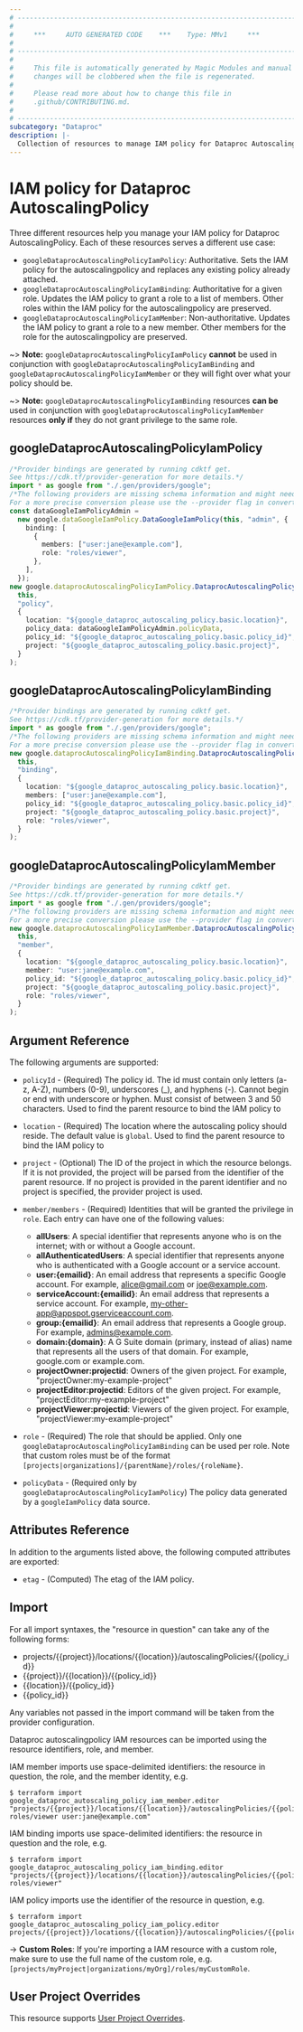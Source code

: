 ```yaml
---
# ----------------------------------------------------------------------------
#
#     ***     AUTO GENERATED CODE    ***    Type: MMv1     ***
#
# ----------------------------------------------------------------------------
#
#     This file is automatically generated by Magic Modules and manual
#     changes will be clobbered when the file is regenerated.
#
#     Please read more about how to change this file in
#     .github/CONTRIBUTING.md.
#
# ----------------------------------------------------------------------------
subcategory: "Dataproc"
description: |-
  Collection of resources to manage IAM policy for Dataproc AutoscalingPolicy
---
```


# IAM policy for Dataproc AutoscalingPolicy

Three different resources help you manage your IAM policy for Dataproc AutoscalingPolicy. Each of these resources serves a different use case:

* `googleDataprocAutoscalingPolicyIamPolicy`: Authoritative. Sets the IAM policy for the autoscalingpolicy and replaces any existing policy already attached.
* `googleDataprocAutoscalingPolicyIamBinding`: Authoritative for a given role. Updates the IAM policy to grant a role to a list of members. Other roles within the IAM policy for the autoscalingpolicy are preserved.
* `googleDataprocAutoscalingPolicyIamMember`: Non-authoritative. Updates the IAM policy to grant a role to a new member. Other members for the role for the autoscalingpolicy are preserved.

\~> **Note:** `googleDataprocAutoscalingPolicyIamPolicy` **cannot** be used in conjunction with `googleDataprocAutoscalingPolicyIamBinding` and `googleDataprocAutoscalingPolicyIamMember` or they will fight over what your policy should be.

\~> **Note:** `googleDataprocAutoscalingPolicyIamBinding` resources **can be** used in conjunction with `googleDataprocAutoscalingPolicyIamMember` resources **only if** they do not grant privilege to the same role.

## googleDataprocAutoscalingPolicyIamPolicy

```typescript
/*Provider bindings are generated by running cdktf get.
See https://cdk.tf/provider-generation for more details.*/
import * as google from "./.gen/providers/google";
/*The following providers are missing schema information and might need manual adjustments to synthesize correctly: google.
For a more precise conversion please use the --provider flag in convert.*/
const dataGoogleIamPolicyAdmin =
  new google.dataGoogleIamPolicy.DataGoogleIamPolicy(this, "admin", {
    binding: [
      {
        members: ["user:jane@example.com"],
        role: "roles/viewer",
      },
    ],
  });
new google.dataprocAutoscalingPolicyIamPolicy.DataprocAutoscalingPolicyIamPolicy(
  this,
  "policy",
  {
    location: "${google_dataproc_autoscaling_policy.basic.location}",
    policy_data: dataGoogleIamPolicyAdmin.policyData,
    policy_id: "${google_dataproc_autoscaling_policy.basic.policy_id}",
    project: "${google_dataproc_autoscaling_policy.basic.project}",
  }
);

```

## googleDataprocAutoscalingPolicyIamBinding

```typescript
/*Provider bindings are generated by running cdktf get.
See https://cdk.tf/provider-generation for more details.*/
import * as google from "./.gen/providers/google";
/*The following providers are missing schema information and might need manual adjustments to synthesize correctly: google.
For a more precise conversion please use the --provider flag in convert.*/
new google.dataprocAutoscalingPolicyIamBinding.DataprocAutoscalingPolicyIamBinding(
  this,
  "binding",
  {
    location: "${google_dataproc_autoscaling_policy.basic.location}",
    members: ["user:jane@example.com"],
    policy_id: "${google_dataproc_autoscaling_policy.basic.policy_id}",
    project: "${google_dataproc_autoscaling_policy.basic.project}",
    role: "roles/viewer",
  }
);

```

## googleDataprocAutoscalingPolicyIamMember

```typescript
/*Provider bindings are generated by running cdktf get.
See https://cdk.tf/provider-generation for more details.*/
import * as google from "./.gen/providers/google";
/*The following providers are missing schema information and might need manual adjustments to synthesize correctly: google.
For a more precise conversion please use the --provider flag in convert.*/
new google.dataprocAutoscalingPolicyIamMember.DataprocAutoscalingPolicyIamMember(
  this,
  "member",
  {
    location: "${google_dataproc_autoscaling_policy.basic.location}",
    member: "user:jane@example.com",
    policy_id: "${google_dataproc_autoscaling_policy.basic.policy_id}",
    project: "${google_dataproc_autoscaling_policy.basic.project}",
    role: "roles/viewer",
  }
);

```

## Argument Reference

The following arguments are supported:

*   `policyId` - (Required) The policy id. The id must contain only letters (a-z, A-Z), numbers (0-9), underscores (\_),
    and hyphens (-). Cannot begin or end with underscore or hyphen. Must consist of between
    3 and 50 characters.
    Used to find the parent resource to bind the IAM policy to

*   `location` - (Required) The  location where the autoscaling policy should reside.
    The default value is `global`.
    Used to find the parent resource to bind the IAM policy to

*   `project` - (Optional) The ID of the project in which the resource belongs.
    If it is not provided, the project will be parsed from the identifier of the parent resource. If no project is provided in the parent identifier and no project is specified, the provider project is used.

*   `member/members` - (Required) Identities that will be granted the privilege in `role`.
    Each entry can have one of the following values:
    * **allUsers**: A special identifier that represents anyone who is on the internet; with or without a Google account.
    * **allAuthenticatedUsers**: A special identifier that represents anyone who is authenticated with a Google account or a service account.
    * **user:{emailid}**: An email address that represents a specific Google account. For example, alice@gmail.com or joe@example.com.
    * **serviceAccount:{emailid}**: An email address that represents a service account. For example, my-other-app@appspot.gserviceaccount.com.
    * **group:{emailid}**: An email address that represents a Google group. For example, admins@example.com.
    * **domain:{domain}**: A G Suite domain (primary, instead of alias) name that represents all the users of that domain. For example, google.com or example.com.
    * **projectOwner:projectid**: Owners of the given project. For example, "projectOwner:my-example-project"
    * **projectEditor:projectid**: Editors of the given project. For example, "projectEditor:my-example-project"
    * **projectViewer:projectid**: Viewers of the given project. For example, "projectViewer:my-example-project"

*   `role` - (Required) The role that should be applied. Only one
    `googleDataprocAutoscalingPolicyIamBinding` can be used per role. Note that custom roles must be of the format
    `[projects|organizations]/{parentName}/roles/{roleName}`.

*   `policyData` - (Required only by `googleDataprocAutoscalingPolicyIamPolicy`) The policy data generated by
    a `googleIamPolicy` data source.

## Attributes Reference

In addition to the arguments listed above, the following computed attributes are
exported:

* `etag` - (Computed) The etag of the IAM policy.

## Import

For all import syntaxes, the "resource in question" can take any of the following forms:

* projects/{{project}}/locations/{{location}}/autoscalingPolicies/{{policy\_id}}
* {{project}}/{{location}}/{{policy\_id}}
* {{location}}/{{policy\_id}}
* {{policy\_id}}

Any variables not passed in the import command will be taken from the provider configuration.

Dataproc autoscalingpolicy IAM resources can be imported using the resource identifiers, role, and member.

IAM member imports use space-delimited identifiers: the resource in question, the role, and the member identity, e.g.

```console
$ terraform import google_dataproc_autoscaling_policy_iam_member.editor "projects/{{project}}/locations/{{location}}/autoscalingPolicies/{{policy_id}} roles/viewer user:jane@example.com"
```

IAM binding imports use space-delimited identifiers: the resource in question and the role, e.g.

```console
$ terraform import google_dataproc_autoscaling_policy_iam_binding.editor "projects/{{project}}/locations/{{location}}/autoscalingPolicies/{{policy_id}} roles/viewer"
```

IAM policy imports use the identifier of the resource in question, e.g.

```console
$ terraform import google_dataproc_autoscaling_policy_iam_policy.editor projects/{{project}}/locations/{{location}}/autoscalingPolicies/{{policy_id}}
```

\-> **Custom Roles**: If you're importing a IAM resource with a custom role, make sure to use the
full name of the custom role, e.g. `[projects/myProject|organizations/myOrg]/roles/myCustomRole`.

## User Project Overrides

This resource supports [User Project Overrides](https://registry.terraform.io/providers/hashicorp/google/latest/docs/guides/provider_reference#user_project_override).
